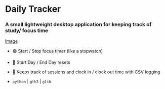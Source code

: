 # Daily Tracker

### A small lightweight desktop application for keeping track of study/ focus time

[Image](https://imgur.com/8nPDKIu)

- 🟢 Start / Stop focus timer (like a stopwatch)
- 📆 Start Day / End Day resets
- 🔁 Keeps track of sessions and clock in / clock out time with CSV logging

- `python` | `gtk3` | `glib`
